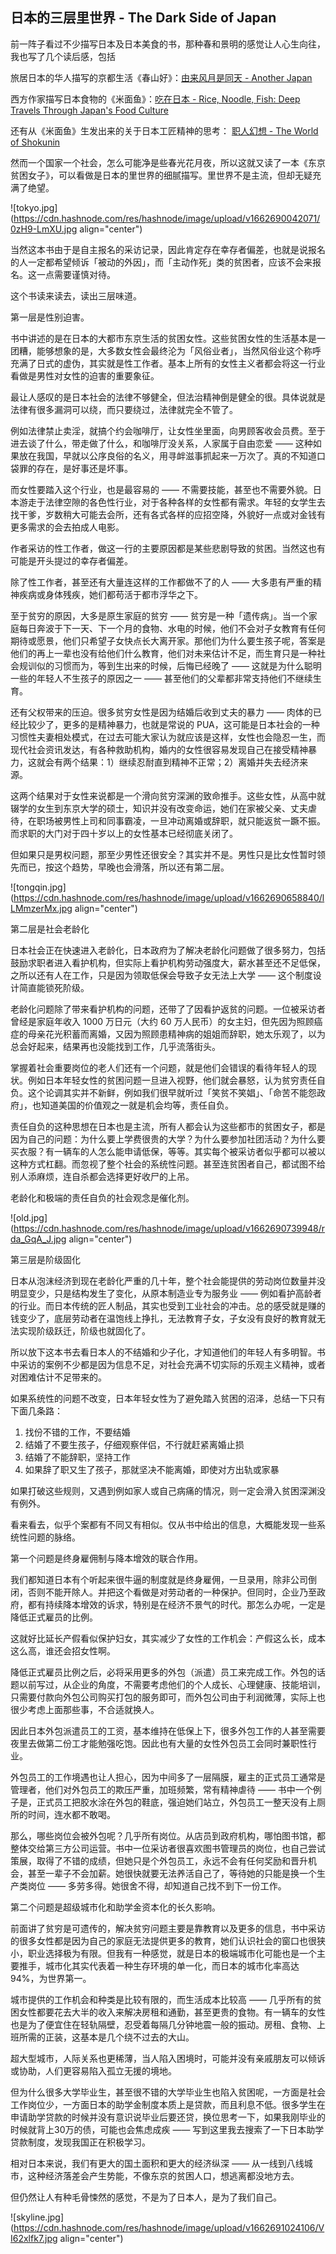 ## 日本的三层里世界 - The Dark Side of Japan

前一阵子看过不少描写日本及日本美食的书，那种春和景明的感觉让人心生向往，我也写了几个读后感，包括

旅居日本的华人描写的京都生活《春山好》：[由来风月是同天 - Another Japan](https://someonegao.com/another-japan)

西方作家描写日本食物的《米面鱼》：[吃在日本 - Rice, Noodle, Fish: Deep Travels Through Japan's Food Culture](https://someonegao.com/rice-noodle-fish-deep-travels-through-japans-food-culture)

还有从《米面鱼》生发出来的关于日本工匠精神的思考： [职人幻想 - The World of Shokunin](https://someonegao.com/the-world-of-shokunin) 

然而一个国家一个社会，怎么可能净是些春光花月夜，所以这就又读了一本《东京贫困女子》，可以看做是日本的里世界的细腻描写。里世界不是主流，但却无疑充满了绝望。

![tokyo.jpg](https://cdn.hashnode.com/res/hashnode/image/upload/v1662690042071/0zH9-LmXU.jpg align="center")

当然这本书由于是自主报名的采访记录，因此肯定存在幸存者偏差，也就是说报名的人一定都希望倾诉「被动的外因」，而「主动作死」类的贫困者，应该不会来报名。这一点需要谨慎对待。

这个书读来读去，读出三层味道。

第一层是性别迫害。

书中讲述的是在日本的大都市东京生活的贫困女性。这些贫困女性的生活基本是一团糟，能够想象的是，大多数女性会最终沦为「风俗业者」，当然风俗业这个称呼充满了日式的虚伪，其实就是性工作者。基本上所有的女性主义者都会将这一行业看做是男性对女性的迫害的重要象征。

最让人感叹的是日本社会的法律不够健全，但法治精神倒是健全的很。具体说就是法律有很多漏洞可以绕，而只要绕过，法律就完全不管了。

例如法律禁止卖淫，就搞个约会咖啡厅，让女性坐里面，向男顾客收会员费。至于进去谈了什么，带走做了什么，和咖啡厅没关系，人家属于自由恋爱 —— 这种如果放在我国，早就以公序良俗的名义，用寻衅滋事抓起来一万次了。真的不知道口袋罪的存在，是好事还是坏事。

而女性要踏入这个行业，也是最容易的 —— 不需要技能，甚至也不需要外貌。日本游走于法律空隙的各色性行业，对于各种各样的女性都有需求。年轻的女学生去找干爹，岁数稍大可能去会所，还有各式各样的应招空降，外貌好一点或对金钱有更多需求的会去拍成人电影。

作者采访的性工作者，做这一行的主要原因都是某些悲剧导致的贫困。当然这也有可能是开头提过的幸存者偏差。

除了性工作者，甚至还有大量连这样的工作都做不了的人 —— 大多患有严重的精神疾病或身体残疾，她们都苟活于都市浮华之下。

至于贫穷的原因，大多是原生家庭的贫穷 —— 贫穷是一种「遗传病」。当一个家庭每日奔波于下一天、下一个月的食物、水电的时候，他们不会对子女教育有任何期待或愿景，他们只希望子女快点长大离开家。那他们为什么要生孩子呢，答案是他们的再上一辈也没有给他们什么教育，他们对未来估计不足，而生育只是一种社会规训似的习惯而为，等到生出来的时候，后悔已经晚了 —— 这就是为什么聪明一些的年轻人不生孩子的原因之一 —— 甚至他们的父辈都非常支持他们不继续生育。

还有父权带来的压迫。很多贫穷女性是因为结婚后收到丈夫的暴力 —— 肉体的已经比较少了，更多的是精神暴力，也就是常说的 PUA，这可能是日本社会的一种习惯性夫妻相处模式，在过去可能大家认为就应该是这样，女性也会隐忍一生，而现代社会资讯发达，有各种救助机构，婚内的女性很容易发现自己在接受精神暴力，这就会有两个结果：1）继续忍耐直到精神不正常；2）离婚并失去经济来源。

这两个结果对于女性来说都是一个滑向贫穷深渊的致命推手。这些女性，从高中就辍学的女生到东京大学的硕士，知识并没有改变命运，她们在家被父亲、丈夫虐待，在职场被男性上司和同事霸凌，一旦冲动离婚或辞职，就只能返贫一蹶不振。而求职的大门对于四十岁以上的女性基本已经彻底关闭了。

但如果只是男权问题，那至少男性还很安全？其实并不是。男性只是比女性暂时领先而已，按这个趋势，早晚也会滑落，所以还有第二层。


![tongqin.jpg](https://cdn.hashnode.com/res/hashnode/image/upload/v1662690658840/lLMmzerMx.jpg align="center")

第二层是社会老龄化

日本社会正在快速进入老龄化，日本政府为了解决老龄化问题做了很多努力，包括鼓励求职者进入看护机构，但实际上看护机构劳动强度大，薪水甚至还不足低保，之所以还有人在工作，只是因为领取低保会导致子女无法上大学 —— 这个制度设计简直能锁死阶级。

老龄化问题除了带来看护机构的问题，还带了了因看护返贫的问题。一位被采访者曾经是家庭年收入 1000 万日元（大约 60 万人民币）的女主妇，但先因为照顾癌症的母亲花光积蓄而离婚，又因为照顾患精神病的姐姐而辞职，她太乐观了，以为总会好起来，结果再也没能找到工作，几乎流落街头。

掌握着社会重要岗位的老人们还有一个问题，就是他们会错误的看待年轻人的现状。例如日本年轻女性的贫困问题一旦进入视野，他们就会暴怒，认为贫穷责任自负。这个论调其实并不新鲜，例如我们很早就听过「笑贫不笑娼」、「命苦不能怨政府」，也知道美国的价值观之一就是机会均等，责任自负。

责任自负的这种思想在日本也是主流，所有人都会认为这些都市的贫困女子，都是因为自己的问题：为什么要上学费很贵的大学？为什么要参加社团活动？为什么要买衣服？有一辆车的人怎么能申请低保，等等。其实每个被采访者似乎都可以被以这种方式杠翻。而忽视了整个社会的系统性问题。甚至连贫困者自己，都试图不给别人添麻烦，连自杀都会选择更好收尸的上吊。

老龄化和极端的责任自负的社会观念是催化剂。

![old.jpg](https://cdn.hashnode.com/res/hashnode/image/upload/v1662690739948/rda_GqA_J.jpg align="center")

第三层是阶级固化

日本从泡沫经济到现在老龄化严重的几十年，整个社会能提供的劳动岗位数量并没明显变少，只是结构发生了变化，从原本制造业专为服务业 —— 例如看护高龄者的行业。而日本传统的匠人制品，其实也受到工业社会的冲击。总的感受就是赚的钱变少了，底层劳动者在温饱线上挣扎，无法教育子女，子女没有良好的教育就无法实现阶级跃迁，阶级也就固化了。

所以放下这本书去看日本人的不结婚和少子化，才知道他们的年轻人有多明智。书中采访的案例不少都是因为信息不足，对社会充满不切实际的乐观主义精神，或者对困难估计不足带来的。

如果系统性的问题不改变，日本年轻女性为了避免踏入贫困的沼泽，总结一下只有下面几条路：
1. 找份不错的工作，不要结婚
2. 结婚了不要生孩子，仔细观察伴侣，不行就赶紧离婚止损
3. 结婚了不能辞职，坚持工作
4. 如果辞了职又生了孩子，那就坚决不能离婚，即使对方出轨或家暴

如果打破这些规则，又遇到例如家人或自己病痛的情况，则一定会滑入贫困深渊没有例外。

看来看去，似乎个案都有不同又有相似。仅从书中给出的信息，大概能发现一些系统性问题的脉络。

第一个问题是终身雇佣制与降本增效的联合作用。

我们都知道日本有个听起来很牛逼的制度就是终身雇佣，一旦录用，除非公司倒闭，否则不能开除人。并把这个看做是对劳动者的一种保护。但同时，企业乃至政府，都有持续降本增效的诉求，特别是在经济不景气的时代。那怎么办呢，一定是降低正式雇员的比例。

这就好比延长产假看似保护妇女，其实减少了女性的工作机会：产假这么长，成本这么高，谁还会招女性啊。

降低正式雇员比例之后，必将采用更多的外包（派遣）员工来完成工作。外包的话题以前写过，从企业的角度，不需要考虑他们的个人成长、心理健康、技能培训，只需要付款向外包公司购买打包的服务即可，而外包公司由于利润微薄，实际上也很少考虑上面那些事，不合适就换人。

因此日本外包派遣员工的工资，基本维持在低保上下，很多外包工作的人甚至需要夜里去做第二份工才能勉强吃饱。因此也有大量的女性外包员工会同时兼职性行业。

外包员工的工作境遇也让人担心，因为中间多了一层隔膜，雇主的正式员工通常是管理者，他们对外包员工的欺压严重，加班频繁，常有精神虐待 —— 书中一个例子是，正式员工把胶水涂在外包的鞋底，强迫她们站立，外包员工一整天没有上厕所的时间，连水都不敢喝。

那么，哪些岗位会被外包呢？几乎所有岗位。从店员到政府机构，哪怕图书馆，都整体交给第三方公司运营。书中一位采访者很喜欢图书管理员的岗位，也自己尝试策展，取得了不错的成绩，但她只是个外包员工，永远不会有任何奖励和晋升机会，甚至一辈子不会加薪。她很快就要无法养活自己了，等待她的只能是换一个生产类岗位 —— 多劳多得。她很舍不得，却知道自己找不到下一份工作。

第二个问题是超级城市化和助学金资本化的长久影响。

前面讲了贫穷是可遗传的，解决贫穷问题主要是靠教育以及更多的信息，书中采访的很多女性都是因为自己的家庭无法提供更多的教育，她们认识社会的窗口也很狭小，职业选择极为有限。但我有一种感觉，就是日本的极端城市化可能也是一个主要推手，城市化其实代表着一种生存环境的单一化，而日本的城市化率高达 94%，为世界第一。

城市提供的工作机会和种类是比较有限的，而生活成本比较高 —— 几乎所有的贫困女性都要花去大半的收入来解决房租和通勤，甚至更贵的食物。有一辆车的女性也是为了便宜住在轻轨隔壁，忍受着每隔几分钟地震一般的振动。房租、食物、上班所需的正装，这基本是几个绕不过去的大山。

超大型城市，人际关系也更稀薄，当人陷入困境时，可能并没有亲戚朋友可以倾诉或协助，人们更容易陷入孤立无援的境地。

但为什么很多大学毕业生，甚至很不错的大学毕业生也陷入贫困呢，一方面是社会工作岗位少，一方面日本的助学金制度本质上是贷款，而且利息不低。很多学生在申请助学贷款的时候并没有意识说毕业后要还贷，换位思考一下，如果我刚毕业的时候就背上30万的债，可能也会焦虑成疾 —— 写到这里我去搜索了一下日本助学贷款制度，发现我国正在积极学习。

相对日本来说，我们有更大的国土面积和更大的经济纵深 —— 从一线到八线城市，这种经济落差会产生势能，不像东京的贫困人口，想逃离都没地方去。

但仍然让人有种毛骨悚然的感觉，不是为了日本人，是为了我们自己。


![skyline.jpg](https://cdn.hashnode.com/res/hashnode/image/upload/v1662691024106/VI62xlfk7.jpg align="center")



